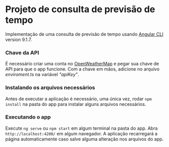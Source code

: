 # Projeto de consulta de previsão de tempo

Implementação de uma consulta de previsão de tempo usando [Angular CLI](https://github.com/angular/angular-cli) version 9.1.7.

### Chave da API

É necessário criar uma conta no [OpenWeatherMap](https://openweathermap.org/) e pegar sua chave de API para que o app funcione. Com a chave em mãos, adicione no arquivo <i>enviroment.ts</i> na variável <i>"apiKey"</i>.

### Instalando os arquivos necessários

Antes de executar a aplicação é necessário, uma única vez, rodar `npm install` na pasta do app para instalar alguns arquivos necessários.

### Executando o app

Execute `ng serve` ou `npm start` em algum terminal na pasta do app. Abra `http://localhost:4200/` em algum navegador. A aplicação recarregará a página automaticamente caso salve alguma alteração nos arquivos do app.